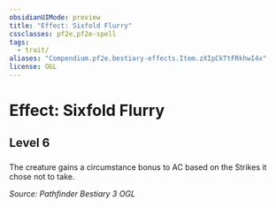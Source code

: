 ```yaml
---
obsidianUIMode: preview
title: "Effect: Sixfold Flurry"
cssclasses: pf2e,pf2e-spell
tags:
  - trait/
aliases: "Compendium.pf2e.bestiary-effects.Item.zXIpCkTtFRkhwI4x"
license: OGL
---
```

# Effect: Sixfold Flurry
## Level 6
### 






The creature gains a circumstance bonus to AC based on the Strikes it chose not to take.

*Source: Pathfinder Bestiary 3*
*OGL*